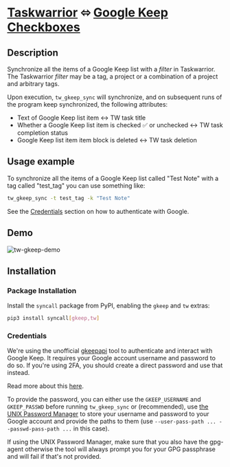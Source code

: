 # [Taskwarrior](https://taskwarrior.org/) ⬄ [Google Keep Checkboxes](https://www.google.com/keep/)

## Description

Synchronize all the items of a Google Keep list with a _filter_ in
Taskwarrior. The Taskwarrior _filter_ may be a tag, a project or a combination of
a project and arbitrary tags.

Upon execution, `tw_gkeep_sync` will synchronize, and on subsequent runs of the
program keep synchronized, the following attributes:

- Text of Google Keep list item <-> TW task title
- Whether a Google Keep list item is checked ✅ or unchecked <-> TW task completion status
- Google Keep list item item block is deleted <-> TW task deletion

## Usage example

To synchronize all the items of a Google Keep list called "Test Note" with a tag called
"test_tag" you can use something like:

```sh
tw_gkeep_sync -t test_tag -k "Test Note"
```

See the [Credentials](#credentials) section on how to authenticate with Google.

## Demo

![tw-gkeep-demo](https://github.com/bergercookie/syncall/raw/master/misc/tw_gkeep_sync.gif)

## Installation

### Package Installation

Install the `syncall` package from PyPI, enabling the `gkeep` and `tw`
extras:

```sh
pip3 install syncall[gkeep,tw]
```

### Credentials

We're using the unofficial
[gkeepapi](https://gkeepapi.readthedocs.io/en/latest/index.html) tool to
authenticate and interact with Google Keep. It requires your Google account
username and password to do so. If you're using 2FA, you should create a direct
password and use that instead.

Read more about this [here](https://gkeepapi.readthedocs.io/en/latest/#faq).

To provide the password, you can either use the `GKEEP_USERNAME` and
`GKEEP_PASSWD` before running `tw_gkeep_sync` or (recommended), use [the UNIX
Password Manager](https://www.passwordstore.org/) to store your username and
password to your Google account and provide the paths to them (use
`--user-pass-path ... --passwd-pass-path ...` in this case).

If using the UNIX Password Manager, make sure that you also have the gpg-agent
otherwise the tool will always prompt you for your GPG passphrase and will fail
if that's not provided.
